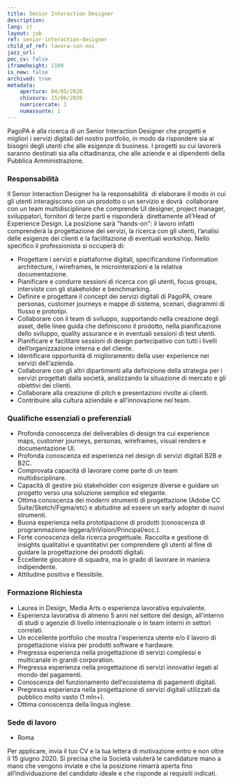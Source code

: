 ```yaml
---
title: Senior Interaction Designer
description:
lang: it
layout: job
ref: senior-interaction-designer
child_of_ref: lavora-con-noi
jazz_url: 
pec_cv: false
iframeheight: 2100
is_new: false
archived: true
metadata:
    apertura: 04/05/2020
    chiusura: 15/06/2020
    numricercate: 1
    numassunte: 1
---
```


PagoPA è alla ricerca di un Senior Interaction Designer che progetti e migliori i servizi digitali del nostro portfolio, in modo da rispondere sia ai bisogni degli utenti che alle esigenze di business. I progetti su cui lavorerà saranno destinati sia alla cittadinanza, che alle aziende e ai dipendenti della Pubblica Amministrazione.


### Responsabilità

Il Senior Interaction Designer ha la responsabilità  di elaborare il modo in cui gli utenti interagiscono con un prodotto o un servizio e dovrà  collaborare con un team multidisciplinare che comprende UI designer, project manager, sviluppatori, fornitori di terze parti e risponderà  direttamente all’Head of Experience Design.
La posizione sarà "hands-on": il lavoro infatti comprenderà la progettazione dei servizi, la ricerca con gli utenti, l’analisi delle esigenze dei clienti e la facilitazione di eventuali workshop.
Nello specifico il professionista si occuperà di:
* Progettare i servizi e piattaforme digitali, specificandone l’information architecture, i wireframes, le microinterazioni e la relativa documentazione.
* Pianificare e condurre sessioni di ricerca con gli utenti, focus groups, interviste con gli stakeholder e benchmarking.
* Definire e progettare il concept dei servizi digitali di PagoPA, creare personas, customer journeys e mappe di sistema, scenari, diagrammi di flusso e prototipi.
* Collaborare con il team di sviluppo, supportando nella creazione degli asset, delle linee guida che definiscono il prodotto, nella pianificazione dello sviluppo, quality assurance e in eventuali sessioni di test utenti.
* Pianificare e facilitare sessioni di design partecipativo con tutti i livelli dell’organizzazione interna e del cliente.
* Identificare opportunità di miglioramento della user experience nei servizi dell'azienda.
* Collaborare con gli altri dipartimenti alla definizione della strategia per i servizi progettati dalla società, analizzando la situazione di mercato e gli obiettivi dei clienti.
* Collaborare alla creazione di pitch e presentazioni rivolte ai clienti.
* Contribuire alla cultura aziendale e all'innovazione nel team.

### Qualifiche essenziali o preferenziali

* Profonda conoscenza dei deliverables di design tra cui experience maps, customer journeys, personas, wireframes, visual renders e documentazione UI.
* Profonda conoscenza ed esperienza nel design di servizi digitali B2B e B2C.
* Comprovata capacità di lavorare come parte di un team multidisciplinare.
* Capacità di gestire più stakeholder con esigenze diverse e guidare un progetto verso una soluzione semplice ed elegante.
* Ottima conoscenza dei moderni strumenti di progettazione (Adobe CC Suite/Sketch/Figma/etc) e abitudine ad essere un early adopter di nuovi strumenti.
* Buona esperienza nella prototipazione di prodotti (conoscenza di programmazione leggera/InVision/Principal/ecc.).
* Forte conoscenza della ricerca progettuale. Raccolta e gestione di insights qualitativi e quantitativi per comprendere gli utenti al fine di guidare la progettazione dei prodotti digitali.
* Eccellente giocatore di squadra, ma in grado di lavorare in maniera indipendente.
* Attitudine positiva e flessibile.


### Formazione Richiesta

* Laurea in Design, Media Arts o esperienza lavorativa equivalente.
* Esperienza lavorativa di almeno 5 anni nel settore del design, all'interno di studi o agenzie di livello internazionale o in team interni in settori correlati.
* Un eccellente portfolio che mostra l'esperienza utente e/o il lavoro di progettazione visiva per prodotti software e hardware.
* Pregressa esperienza nella progettazione di servizi complessi e multicanale in grandi corporation.
* Pregressa esperienza nella progettazione di servizi innovativi legati al mondo dei pagamenti.
* Conoscenza del funzionamento dell’ecosistema di pagamenti digitali.
* Pregressa esperienza nella progettazione di servizi digitali utilizzati da pubblico molto vasto (1 mln+).
* Ottima conoscenza della lingua inglese.

### Sede di lavoro
* Roma

Per applicare, invia il tuo CV e la tua lettera di motivazione entro e non oltre il 15 giugno 2020. Si precisa che la Società valuterà le candidature mano a mano che vengono inviate e che la posizione rimarrà aperta fino all’individuazione del candidato ideale e che risponde ai requisiti indicati. 
